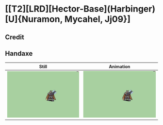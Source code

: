 # [\[T2\]\[LRD\]\[Hector-Base\]\(Harbinger\)\[U\]{Nuramon, Mycahel, Jj09}]

## Credit


	
## Handaxe

| Still | Animation |
| :---: | :-------: |
| ![Handaxe still](./Handaxe_000.png) | ![Handaxe animation](./Handaxe.gif) |
